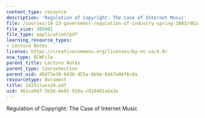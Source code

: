 ```yaml
---
content_type: resource
description: 'Regulation of Copyright: The Case of Internet Music'
file: /courses/14-23-government-regulation-of-industry-spring-2003/461ce8475b568e91916ac918481a5a3e_1423class24.pdf
file_size: 305081
file_type: application/pdf
learning_resource_types:
- Lecture Notes
license: https://creativecommons.org/licenses/by-nc-sa/4.0/
ocw_type: OCWFile
parent_title: Lecture Notes
parent_type: CourseSection
parent_uid: 48d73e38-0438-d55a-6b9e-6d47e06f6c0a
resourcetype: Document
title: 1423class24.pdf
uid: 461ce847-5b56-8e91-916a-c918481a5a3e
---
```

Regulation of Copyright: The Case of Internet Music